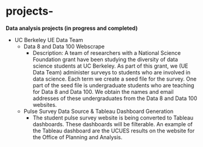 # projects-
**Data analysis projects (in progress and completed)** 
- UC Berkeley UE Data Team 
  -   Data 8 and Data 100 Webscrape
      - Description: A team of researchers with a National Science Foundation grant have been studying the diversity of data science students at UC Berkeley. As part of this grant, we (UE Data Team) administer surveys to students who are involved in data science. Each term we create a seed file for the survey. One part of the seed file is undergraduate students who are teaching for Data 8 and Data 100. We obtain the names and email addresses of these undergraduates from the Data 8 and Data 100 websites. 
  -   Pulse Survey Data Source & Tableau Dashboard Generation
      - The student pulse survey website is being converted to Tableau dashboards. These dashboards will be filterable. An example of the Tableau dashboard are the UCUES results on the website for the Office of Planning and Analysis.
